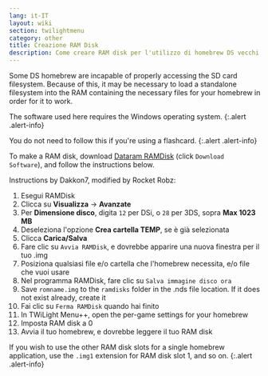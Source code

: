 ```yaml
---
lang: it-IT
layout: wiki
section: twilightmenu
category: other
title: Creazione RAM Disk
description: Come creare RAM disk per l'utilizzo di homebrew DS vecchi con TWiLight Menu++
---
```


Some DS homebrew are incapable of properly accessing the SD card filesystem. Because of this, it may be necessary to load a standalone filesystem into the RAM containing the necessary files for your homebrew in order for it to work.

The software used here requires the Windows operating system.
{:.alert .alert-info}

You do not need to follow this if you're using a flashcard.
{:.alert .alert-info}

To make a RAM disk, download [Dataram RAMDisk](http://memory.dataram.com/products-and-services/software/ramdisk#freeware) (click `Download Software`), and follow the instructions below.

Instructions by Dakkon7, modified by Rocket Robz:

1. Esegui RAMDisk
1. Clicca su **Visualizza** -> **Avanzate**
1. Per **Dimensione disco**, digita `12` per DSi, o `28` per 3DS, sopra **Max 1023 MB**
1. Deseleziona l'opzione **Crea cartella TEMP**, se è già selezionata
1. Clicca **Carica/Salva**
1. Fare clic su `Avvia RAMDisk`, e dovrebbe apparire una nuova finestra per il tuo .img
1. Posiziona qualsiasi file e/o cartella che l'homebrew necessita, e/o file che vuoi usare
1. Nel programma RAMDisk, fare clic su `Salva immagine disco ora`
1. Save `romname.img` to the `ramdisks` folder in the .nds file location. If it does not exist already, create it
1. Fai clic su `Ferma RAMDisk` quando hai finito
1. In TWiLight Menu++, open the per-game settings for your homebrew
1. Imposta RAM disk a 0
1. Avvia il tuo homebrew, e dovrebbe leggere il tuo RAM disk

If you wish to use the other RAM disk slots for a single homebrew application, use the `.img1` extension for RAM disk slot 1, and so on.
{:.alert .alert-info}
